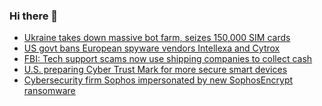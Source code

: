 ### Hi there 👋

<!--START_SECTION:feed-->
* [Ukraine takes down massive bot farm, seizes 150,000 SIM cards](https://www.bleepingcomputer.com/news/security/ukraine-takes-down-massive-bot-farm-seizes-150-000-sim-cards/)
* [US govt bans European spyware vendors Intellexa and Cytrox](https://www.bleepingcomputer.com/news/security/us-govt-bans-european-spyware-vendors-intellexa-and-cytrox/)
* [FBI: Tech support scams now use shipping companies to collect cash](https://www.bleepingcomputer.com/news/security/fbi-tech-support-scams-now-use-shipping-companies-to-collect-cash/)
* [U.S. preparing Cyber Trust Mark for more secure smart devices](https://www.bleepingcomputer.com/news/security/us-preparing-cyber-trust-mark-for-more-secure-smart-devices/)
* [Cybersecurity firm Sophos impersonated by new SophosEncrypt ransomware](https://www.bleepingcomputer.com/news/security/cybersecurity-firm-sophos-impersonated-by-new-sophosencrypt-ransomware/)
<!--END_SECTION:feed-->

<!--
**frankenk/frankenk** is a ✨ _special_ ✨ repository because its `README.md` (this file) appears on your GitHub profile.

Here are some ideas to get you started:

- 🔭 I’m currently working on ...
- 🌱 I’m currently learning ...
- 👯 I’m looking to collaborate on ...
- 🤔 I’m looking for help with ...
- 💬 Ask me about ...
- 📫 How to reach me: ...
- 😄 Pronouns: ...
- ⚡ Fun fact: ...
-->



